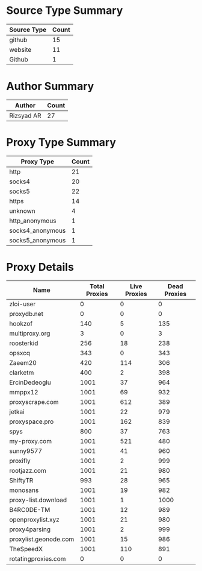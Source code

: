 # Source Type Summary

| Source Type | Count |
|-------------|-------|
| github | 15 |
| website | 11 |
| Github | 1 |


# Author Summary

| Author | Count |
|--------|-------|
| Rizsyad AR | 27 |


# Proxy Type Summary

| Proxy Type | Count |
|------------|-------|
| http | 21 |
| socks4 | 20 |
| socks5 | 22 |
| https | 14 |
| unknown | 4 |
| http_anonymous | 1 |
| socks4_anonymous | 1 |
| socks5_anonymous | 1 |


# Proxy Details

| Name | Total Proxies | Live Proxies | Dead Proxies |
|------|---------------|--------------|---------------|
| zloi-user | 0 | 0 | 0 |
| proxydb.net | 0 | 0 | 0 |
| hookzof | 140 | 5 | 135 |
| multiproxy.org | 3 | 0 | 3 |
| roosterkid | 256 | 18 | 238 |
| opsxcq | 343 | 0 | 343 |
| Zaeem20 | 420 | 114 | 306 |
| clarketm | 400 | 2 | 398 |
| ErcinDedeoglu | 1001 | 37 | 964 |
| mmppx12 | 1001 | 69 | 932 |
| proxyscrape.com | 1001 | 612 | 389 |
| jetkai | 1001 | 22 | 979 |
| proxyspace.pro | 1001 | 162 | 839 |
| spys | 800 | 37 | 763 |
| my-proxy.com | 1001 | 521 | 480 |
| sunny9577 | 1001 | 41 | 960 |
| proxifly | 1001 | 2 | 999 |
| rootjazz.com | 1001 | 21 | 980 |
| ShiftyTR | 993 | 28 | 965 |
| monosans | 1001 | 19 | 982 |
| proxy-list.download | 1001 | 1 | 1000 |
| B4RC0DE-TM | 1001 | 12 | 989 |
| openproxylist.xyz | 1001 | 21 | 980 |
| proxy4parsing | 1001 | 2 | 999 |
| proxylist.geonode.com | 1001 | 15 | 986 |
| TheSpeedX | 1001 | 110 | 891 |
| rotatingproxies.com | 0 | 0 | 0 |
